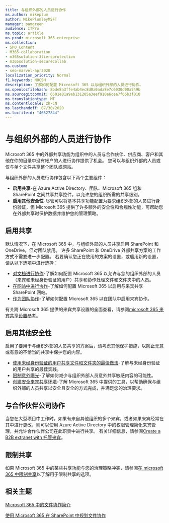 ```yaml
---
title: 与组织外部的人员进行协作
ms.author: mikeplum
author: MikePlumleyMSFT
manager: pamgreen
audience: ITPro
ms.topic: article
ms.prod: microsoft-365-enterprise
ms.collection:
- SPO_Content
- M365-collaboration
- m365solution-3tiersprotection
- m365solution-securecollab
ms.custom:
- seo-marvel-apr2020
localization_priority: Normal
f1.keywords: NOCSH
description: 了解如何配置 Microsoft 365 以与组织外部的人员进行协作。
ms.openlocfilehash: 8bde8a3ffe4ab4ec8d0a0ada8e7c6030d00a549b
ms.sourcegitcommit: 6501e01a9ab131205a3eef910e6cea7f65b3f010
ms.translationtype: MT
ms.contentlocale: zh-CN
ms.lasthandoff: 07/30/2020
ms.locfileid: "46527844"
---
```

# <a name="collaborating-with-people-outside-your-organization"></a>与组织外部的人员进行协作

Microsoft 365 中的外部共享功能为组织中的人员与合作伙伴、供应商、客户和其他在你的目录中没有帐户的人进行协作提供了机会。 您可以与组织外部的人员或仅与单个文件共享整个团队或网站。

与组织外部的人员进行协作包含以下两个主要组件：

- **启用共享**-在 Azure Active Directory、团队、Microsoft 365 组和 SharePoint 之间共享共享控件，以允许您的组织所需的共享级别。
- **启用其他安全性**-尽管可以将基本共享功能配置为要求组织外部的人员进行身份验证，但 Microsoft 365 提供了许多额外的安全性和合规性功能，可帮助您在外部共享时保护数据并维护您的管理策略。

## <a name="enable-sharing"></a>启用共享

默认情况下，在 Microsoft 365 中，与组织外部的人员共享启用 SharePoint 和 OneDrive，但对团队禁用。 许多 SharePoint 和 OneDrive 外部共享方案的工作方式不需要进一步配置。 若要确认您正在使用的方案的设置，或启用新的设置，请从以下选项中进行选择：

- [对文档进行协作](collaborate-on-documents.md)-了解如何配置 Microsoft 365 以允许与您的组织外部的人员（来宾和未经身份验证的用户）共享和协作处理文件和文件夹中的人员。
- [在网站中进行协作](collaborate-in-site.md)-了解如何配置 Microsoft 365 以启用与来宾共享 SharePoint 网站。
- [作为团队协作](collaborate-as-team.md)-了解如何配置 Microsoft 365 以在团队中启用来宾协作。

有关跨 Microsoft 365 提供的来宾共享设置的全面查看，请参阅[microsoft 365 来宾共享设置参考](microsoft-365-guest-settings.md)。

## <a name="enable-additional-security"></a>启用其他安全性

启用了要用于与组织外部的人员共享的方案后，请考虑其他保护措施，以防止无意或有意的不恰当的共享中保护您的内容。

- [使用未经身份验证的用户共享文件和文件夹的最佳做法](best-practices-anonymous-sharing.md)-了解与未经身份验证的用户共享的最佳实践。
- [限制意外曝光](share-limit-accidental-exposure.md)-了解如何减少与组织外部人员意外共享敏感内容的可能性。
- [创建安全来宾共享环境](create-secure-guest-sharing-environment.md)-了解 Microsoft 365 中提供的工具，以帮助确保与组织外部的人员共享以安全且安全的方式完成，并满足您的治理要求。

## <a name="collaborate-with-partner-companies"></a>与合作伙伴公司协作

当您在大型项目中工作时，如果有来自其他组织的多个来宾，或者如果来宾经常在其中进行更改，则可以使用 Azure Active Directory 中的权限管理简化来宾管理，并允许合作伙伴公司在此职责中进行共享。 有关详细信息，请参阅[Create a B2B extranet with 托管来宾](b2b-extranet.md)。

## <a name="limit-sharing"></a>限制共享

如果 Microsoft 365 中的某些共享功能与您的治理策略冲突，请参阅[在 microsoft 365 中限制共享](microsoft-365-limit-sharing.md)以了解用于限制共享的选项。

## <a name="related-topics"></a>相关主题

[Microsoft 365 中的文件协作简介](https://docs.microsoft.com/sharepoint/intro-to-file-collaboration)

[使用 Microsoft 365 在 SharePoint 中规划文件协作](https://docs.microsoft.com/sharepoint/deploy-file-collaboration)

